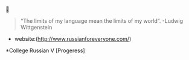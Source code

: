 :lollipop:
>“The limits of my language mean the limits of my world”.           -Ludwig Wittgenstein

* website:(http://www.russianforeveryone.com/)

*College Russian V [Progeress]
